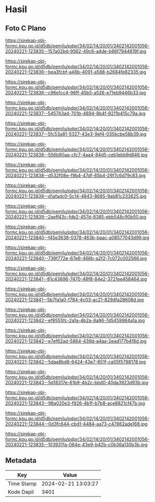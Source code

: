 # Hasil

## Foto C Plano

https://sirekap-obj-formc.kpu.go.id/d5db/pemilu/pdpr/34/02/14/20/01/3402142001056-20240221-123835--157a02bd-9562-49c6-a4de-b66f7944619f.jpg

https://sirekap-obj-formc.kpu.go.id/d5db/pemilu/pdpr/34/02/14/20/01/3402142001056-20240221-123836--bea3fcbf-a46b-4091-a588-b2684fe82335.jpg

https://sirekap-obj-formc.kpu.go.id/d5db/pemilu/pdpr/34/02/14/20/01/3402142001056-20240221-123836--c96e1cc4-96ff-45b5-a526-e71eb9446b33.jpg

https://sirekap-obj-formc.kpu.go.id/d5db/pemilu/pdpr/34/02/14/20/01/3402142001056-20240221-123837--545743a4-701b-4894-8b4f-9211b415c79a.jpg

https://sirekap-obj-formc.kpu.go.id/d5db/pemilu/pdpr/34/02/14/20/01/3402142001056-20240221-123837--5fc53a81-5327-43e3-9ef4-035bcbe58b39.jpg

https://sirekap-obj-formc.kpu.go.id/d5db/pemilu/pdpr/34/02/14/20/01/3402142001056-20240221-123838--556b90aa-cfc7-4aa4-84d5-ceb1ebb9d846.jpg

https://sirekap-obj-formc.kpu.go.id/d5db/pemilu/pdpr/34/02/14/20/01/3402142001056-20240221-123838--d532f08e-f9b4-47df-85b4-26f7c6d79c83.jpg

https://sirekap-obj-formc.kpu.go.id/d5db/pemilu/pdpr/34/02/14/20/01/3402142001056-20240221-123839--d1afadc0-5c14-4843-8685-9ab81c233625.jpg

https://sirekap-obj-formc.kpu.go.id/d5db/pemilu/pdpr/34/02/14/20/01/3402142001056-20240221-123839--2aeff43c-fdb2-457d-8385-ebb548c90b50.jpg

https://sirekap-obj-formc.kpu.go.id/d5db/pemilu/pdpr/34/02/14/20/01/3402142001056-20240221-123840--f45e3638-0378-463b-baac-a08577043d99.jpg

https://sirekap-obj-formc.kpu.go.id/d5db/pemilu/pdpr/34/02/14/20/01/3402142001056-20240221-123840--739f772e-67e6-466b-a2f2-7c072c002566.jpg

https://sirekap-obj-formc.kpu.go.id/d5db/pemilu/pdpr/34/02/14/20/01/3402142001056-20240221-123841--81c43696-7470-48f8-84e2-3721ee458464.jpg

https://sirekap-obj-formc.kpu.go.id/d5db/pemilu/pdpr/34/02/14/20/01/3402142001056-20240221-123841--5b7fa1a0-f784-4c03-ac21-829dfa28608d.jpg

https://sirekap-obj-formc.kpu.go.id/d5db/pemilu/pdpr/34/02/14/20/01/3402142001056-20240221-123842--ef9555fc-2a1a-4b2a-8a96-7d5459984a1a.jpg

https://sirekap-obj-formc.kpu.go.id/d5db/pemilu/pdpr/34/02/14/20/01/3402142001056-20240221-123842--e7ef62ad-5864-439d-a4aa-2ead177b4f8d.jpg

https://sirekap-obj-formc.kpu.go.id/d5db/pemilu/pdpr/34/02/14/20/01/3402142001056-20240221-123842--5daa8bd8-6424-43e7-851f-ca05f5798178.jpg

https://sirekap-obj-formc.kpu.go.id/d5db/pemilu/pdpr/34/02/14/20/01/3402142001056-20240221-123843--5d18317e-61b9-4b2c-bbd0-40da3923d93b.jpg

https://sirekap-obj-formc.kpu.go.id/d5db/pemilu/pdpr/34/02/14/20/01/3402142001056-20240221-123843--98a020e3-f926-4b1f-b7b8-ace8821cf47b.jpg

https://sirekap-obj-formc.kpu.go.id/d5db/pemilu/pdpr/34/02/14/20/01/3402142001056-20240221-123844--0d3fc644-cbd1-4484-aa73-c47862ade168.jpg

https://sirekap-obj-formc.kpu.go.id/d5db/pemilu/pdpr/34/02/14/20/01/3402142001056-20240221-123835--1039311a-064e-43e9-b42b-c0b36a130b3b.jpg


## Metadata

| Key        | Value               |
| ---------- | ------------------- |
| Time Stamp | 2024-02-21 13:03:27 |
| Kode Dapil | 3401                |



